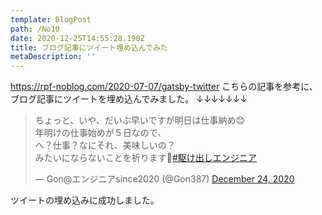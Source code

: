 ```yaml
---
template: BlogPost
path: /No10
date: 2020-12-25T14:55:28.190Z
title: ブログ記事にツイート埋め込んでみた
metaDescription: ''
---
```

https://rpf-noblog.com/2020-07-07/gatsby-twitter
こちらの記事を参考に、ブログ記事にツイートを埋め込んでみました。
↓↓↓↓↓↓↓
<blockquote class="twitter-tweet"><p lang="ja" dir="ltr">ちょっと、いや、だいぶ早いですが明日は仕事納め😊<br>年明けの仕事始めが５日なので、<br>へ？仕事？なにそれ、美味しいの？<br>みたいにならないことを祈ります🌠<a href="https://twitter.com/hashtag/%E9%A7%86%E3%81%91%E5%87%BA%E3%81%97%E3%82%A8%E3%83%B3%E3%82%B8%E3%83%8B%E3%82%A2?src=hash&amp;ref_src=twsrc%5Etfw">#駆け出しエンジニア</a></p>&mdash; Gon@エンジニアsince2020 (@Gon387) <a href="https://twitter.com/Gon387/status/1342093169698033665?ref_src=twsrc%5Etfw">December 24, 2020</a></blockquote>

ツイートの埋め込みに成功しました。
